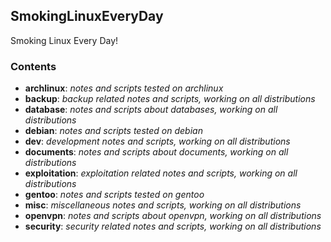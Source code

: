 ## SmokingLinuxEveryDay
Smoking Linux Every Day!

### Contents
* **archlinux**: *notes and scripts tested on archlinux*
* **backup**: *backup related notes and scripts, working on all distributions*
* **database**: *notes and scripts about databases, working on all distributions*
* **debian**: *notes and scripts tested on debian*
* **dev**: *development notes and scripts, working on all distributions*
* **documents**: *notes and scripts about documents, working on all distributions*
* **exploitation**: *exploitation related notes and scripts, working on all distributions*
* **gentoo**: *notes and scripts tested on gentoo*
* **misc**: *miscellaneous notes and scripts, working on all distributions*
* **openvpn**: *notes and scripts about openvpn, working on all distributions*
* **security**: *security related notes and scripts, working on all distributions*


